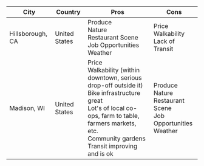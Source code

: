 
| City             | Country       | Pros                                                                                                                                                                                                                  | Cons                                                                          |
| ---------------- | ------------- | --------------------------------------------------------------------------------------------------------------------------------------------------------------------------------------------------------------------- | ----------------------------------------------------------------------------- |
| Hillsborough, CA | United States | Produce  <br>Nature  <br>Restaurant Scene  <br>Job Opportunities  <br>Weather                                                                                                                                         | Price  <br>Walkability  <br>Lack of Transit                                   |
| Madison, WI      | United States | Price  <br>Walkability (within downtown, serious drop-off outside it)<br>Bike infrastructure great<br>Lot's of local co-ops, farm to table, farmers markets, etc.<br>Community gardens<br>Transit improving and is ok | Produce  <br>Nature  <br>Restaurant Scene  <br>Job Opportunities  <br>Weather |
